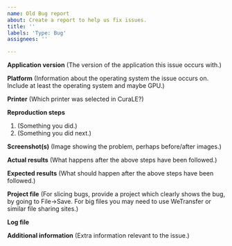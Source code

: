 ```yaml
---
name: Old Bug report
about: Create a report to help us fix issues.
title: ''
labels: 'Type: Bug'
assignees: ''

---
```


<!--
Processing an issue will go much faster when this is filled out!

Before filing, PLEASE check if the issue already exists (either open or closed) by using the search bar on the issues page. If it does, comment there. Even if it's closed, we can reopen it based on your comment.

Also, please note the application version in the title of the issue. For example: "[3.2.1] Cannot connect to 3rd-party printer". Please do NOT write things like "Request:" or "[BUG]" in the title; this is what labels are for.

Thank you for using CuraLE!
-->

**Application version**
(The version of the application this issue occurs with.)

**Platform**
(Information about the operating system the issue occurs on. Include at least the operating system and maybe GPU.)

**Printer**
(Which printer was selected in CuraLE?)

**Reproduction steps**
1. (Something you did.)
2. (Something you did next.)

**Screenshot(s)**
(Image showing the problem, perhaps before/after images.) 

**Actual results**
(What happens after the above steps have been followed.)

**Expected results**
(What should happen after the above steps have been followed.)

**Project file**
(For slicing bugs, provide a project which clearly shows the bug, by going to File->Save. For big files you may need to use WeTransfer or similar file sharing sites.)

**Log file**


**Additional information**
(Extra information relevant to the issue.)
